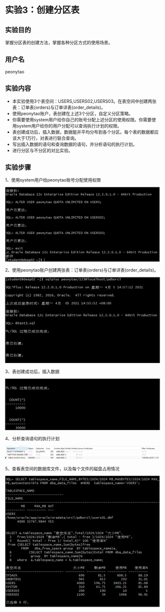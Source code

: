 # 实验3：创建分区表



## 实验目的

掌握分区表的创建方法，掌握各种分区方式的使用场景。

## 用户名

peonytao

## 实验内容

- 本实验使用3个表空间：USERS,USERS02,USERS03。在表空间中创建两张表：订单表(orders)与订单详表(order_details)。
- 使用peonytao账户，表创建在上述3个分区，自定义分区策略。
- 你需要使用system用户给你自己的账号分配上述分区的使用权限。你需要使用system用户给你的用户分配可以查询执行计划的权限。
- 表创建成功后，插入数据，数据能并平均分布到各个分区。每个表的数据都应该大于1万行，对表进行联合查询。
- 写出插入数据的语句和查询数据的语句，并分析语句的执行计划。
- 进行分区与不分区的对比实验。

## 实验步骤

1、使用system用户给peonytao账号分配使用权限

![result1](result1.png)

2、使用peonytao账户创建两张表：订单表(orders)与订单详表(order_details)。

![result2](result2.jpg)

3、表创建成功后，插入数据

![result3](result3.jpg)

4、分析查询语句的执行计划

![result4](result4.png)

5、查看表空间的数据库文件，以及每个文件的磁盘占用情况

![result5](result5.png)

